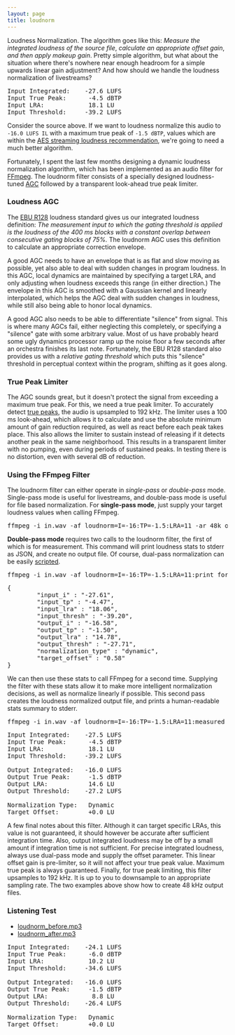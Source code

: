 ```yaml
---
layout: page 
title: loudnorm 
---
```


Loudness Normalization.
The algorithm goes like this:
_Measure the integrated loudness of the source file_, _calculate an appropriate offset gain_, _and then apply makeup gain_.
Pretty simple algorithm,
but what about the situation where there's nowhere near enough headroom for a simple upwards linear gain adjustment?
And how should we handle the loudness normalization of livestreams?

<pre>
Input Integrated:    -27.6 LUFS
Input True Peak:      -4.5 dBTP
Input LRA:            18.1 LU
Input Threshold:     -39.2 LUFS
</pre>

Consider the source above.
If we want to loudness normalize this audio to `-16.0 LUFS IL` with a maximum true peak of `-1.5 dBTP`, values which are within the [AES streaming loudness recommendation][1],
we're going to need a much better algorithm.

Fortunately, I spent the last few months designing a dynamic loudness normalization algorithm, which has been implemented as an audio filter for [FFmpeg][2].
The loudnorm filter consists of a specially designed loudness-tuned [AGC][5] followed by a transparent look-ahead true peak limiter.

### Loudness AGC

The [EBU R128][6] loudness standard gives us our integrated loudness definition:
_The measurement input to which the gating threshold is applied is the loudness of the 400 ms blocks with a constant overlap between consecutive gating blocks of 75%._
The loudnorm AGC uses this definition to calculate an appropriate correction envelope. 

A good AGC needs to have an envelope that is as flat and slow moving as possible, yet also able to deal with sudden changes in
program loudness. In this AGC, local dynamics are maintained by specifying a target LRA, and only adjusting when loudness exceeds this range (in either direction.) 
The envelope in this AGC is smoothed with a Gaussian kernel and linearly interpolated,
which helps the AGC deal with sudden changes in loudness, while still also being able to honor local dynamics.

A good AGC also needs to be able to differentiate "silence" from signal. This is where many AGCs fail, either neglecting this completely, or specifying
a "silence" gate with some arbitrary value. Most of us have probably heard some ugly dynamics processor ramp up the noise floor a few seconds after an orchestra finishes its last note.
Fortunately, the EBU R128 standard also provides us with a _relative gating threshold_ which puts this "silence" threshold in perceptual context within the program,
shifting as it goes along.

### True Peak Limiter
The AGC sounds great, but it doesn't protect the signal from exceeding a maximum true peak.
For this, we need a true peak limiter. To accurately detect [true peaks][4], the audio is upsampled to 192 kHz.
The limiter uses a 100 ms look-ahead, which allows it to calculate and use the absolute minimum amount of gain reduction required,
as well as react before each peak takes place.
This also allows the limiter to sustain instead of releasing if it detects another peak in the same neighborhood.
This results in a transparent limiter with no pumping, even during periods of sustained peaks.
In testing there is no distortion, even with several dB of reduction.

### Using the FFmpeg Filter

The loudnorm filter can either operate in _single-pass_ or _double-pass_ mode. Single-pass mode is useful for livestreams,
and double-pass mode is useful for file based normalization. For __single-pass mode__, just supply your target loudness values
when calling FFmpeg.

<pre>
ffmpeg -i in.wav -af loudnorm=I=-16:TP=-1.5:LRA=11 -ar 48k out.wav 
</pre>

__Double-pass mode__ requires two calls to the loudnorm filter, the first of which is for measurement.
This command will print loudness stats to stderr as JSON, and create no output file.
Of course, dual-pass normalization can be easily [scripted][7].

<pre>
ffmpeg -i in.wav -af loudnorm=I=-16:TP=-1.5:LRA=11:print_format=json -f null -
</pre>

<pre>
{
        "input_i" : "-27.61",
        "input_tp" : "-4.47",
        "input_lra" : "18.06",
        "input_thresh" : "-39.20",
        "output_i" : "-16.58",
        "output_tp" : "-1.50",
        "output_lra" : "14.78",
        "output_thresh" : "-27.71",
        "normalization_type" : "dynamic",
        "target_offset" : "0.58"
}
</pre>

We can then use these stats to call FFmpeg for a second time. Supplying the filter with these stats allow it to make more intelligent
normalization decisions, as well as normalize linearly if possible.
This second pass creates the loudness normalized output file, and prints a human-readable stats summary to stderr.

<pre>
ffmpeg -i in.wav -af loudnorm=I=-16:TP=-1.5:LRA=11:measured_I=-27.61:measured_LRA=18.06:measured_TP=-4.47:measured_thresh=-39.20:offset=0.58:linear=true:print_format=summary -ar 48k out.wav
</pre>

<pre>
Input Integrated:    -27.5 LUFS
Input True Peak:      -4.5 dBTP
Input LRA:            18.1 LU
Input Threshold:     -39.2 LUFS

Output Integrated:   -16.0 LUFS
Output True Peak:     -1.5 dBTP
Output LRA:           14.6 LU
Output Threshold:    -27.2 LUFS

Normalization Type:   Dynamic
Target Offset:        +0.0 LU
</pre>

A few final notes about this filter. Although it can target specific LRAs, this value is not guaranteed, it should however
be accurate after sufficient integration time. Also, output integrated loudness may be off by a small amount if integration time
is not sufficient. For precise integrated loudness, always use dual-pass mode and supply the offset parameter. This linear offset
gain is pre-limiter, so it will not affect your true peak value. Maximum true peak is always guaranteed. Finally, for true peak limiting, this filter upsamples to 192 kHz. It is up to you
to downsample to an appropriate sampling rate. The two examples above show how to create 48 kHz output files.

### Listening Test

* [loudnorm_before.mp3][8]
* [loudnorm_after.mp3][9]

<pre>
Input Integrated:    -24.1 LUFS
Input True Peak:      -6.0 dBTP
Input LRA:            10.2 LU
Input Threshold:     -34.6 LUFS

Output Integrated:   -16.0 LUFS
Output True Peak:     -1.5 dBTP
Output LRA:            8.8 LU
Output Threshold:    -26.4 LUFS

Normalization Type:   Dynamic
Target Offset:        +0.0 LU
</pre>

[1]: http://www.aes.org/technical/documents/AESTD1004_1_15_10.pdf
[2]: http://ffmpeg.org
[3]: https://www.itu.int/dms_pubrec/itu-r/rec/bs/R-REC-BS.1770-4-201510-I!!PDF-E.pdf
[4]: http://techblog.izotope.com/2015/08/24/true-peak-detection/
[5]: https://en.wikipedia.org/wiki/Automatic_gain_control
[6]: https://tech.ebu.ch/docs/tech/tech3341.pdf
[7]: https://gist.github.com/kylophone/84ba07f6205895e65c9634a956bf6d54
[8]: /assets/loudnorm_before.mp3 
[9]: /assets/loudnorm_after.mp3 
